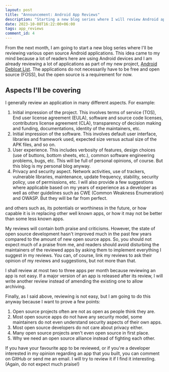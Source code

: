 ```yaml
---
layout: post
title: "Announcement: Android App Reviews"
description: "Starting a new blog series where I will review Android apps"
date: 2023-10-08T16:22:00+06:00
tags: app_reviews
comment_id: 4
---
```


From the next month, I am going to start a new blog series where I'll be
reviewing various open source Android applications. This idea came to my mind
because a lot of readers here are using Android devices and I am already
reviewing a lot of applications as part of my new project, [Android Debloat
List](https://github.com/MuntashirAkon/android-debloat-list). The applications
do not necessarily have to be free and open source (FOSS), but the open source
is a requirement for now.

## Aspects I'll be covering

I generally review an application in many different aspects. For example:
1. Initial impression of the project. This involves terms of service (TOS),
   End user license agreement (EULA), software and source code licenses,
   contributors license agreement (CLA), transparency of decision making and
   funding, documentations, identity of the maintainers, etc.
2. Initial impression of the software. This involves default user interface,
   libraries and framework used, expected size versus actual size of the APK
   files, and so on.
3. User experience. This includes verbosity of features, design choices (use of
   buttons, bottom sheets, etc.), common software engineering problems, bugs,
   etc. This will be full of personal opinions, of course. But this blog is my
   personal blog anyway.
4. Privacy and security aspect. Network activities, use of trackers, vulnerable
   libraries, maintenance, update frequency, stability, security policy, use of
   permissions, etc. I will also provide a few suggestions where applicable
   based on my years of experience as a developer as well as other guidelines
   such as CWE (Common Weakness Enumeration) and OWASP. But they will be far
   from perfect.

and others such as, its potentials or worthiness in the future, or how capable
it is in replacing other well known apps, or how it may not be better than some
less known apps.

My reviews will contain both praise and criticisms. However, the state of open
source development hasn't improved much in the past few years compared to the
amount of new open source apps. So, you should not expect much of a praise from
me, and readers should avoid disturbing the maintainers of the reviewed apps by
asking them to implement everything I suggest in my reviews. You can, of 
course, link my reviews to ask their opinion of my reviews and suggestions, but
not more than that.

I shall review at most two to three apps per month because reviewing an app is
not easy. If a major version of an app is released after its review, I will
write another review instead of amending the existing one to allow archiving.

Finally, as I said above, reviewing is not easy, but I am going to do this
anyway because I want to prove a few points:
1. Open source projects often are not as open as people think they are.
2. Most open source apps do not have any security model, some maintainers do
   not even understand security aspects of their own apps.
3. Most open source developers do not care about privacy either.
4. Many open source projects aren't even open source in first place.
5. Why we need an open source alliance instead of fighting each other.


If you have your favourite app to be reviewed, or if you're a developer
interested in my opinion regarding an app that you built, you can comment on
GitHub or send me an email. I will try to review it if I find it interesting.
(Again, do not expect much praise!)